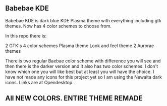 ## Babebae KDE

Babebae KDE is dark blue KDE Plasma theme with everything including gtk themes. Now has 4 color schemes to choose from.

In this repo there is:

2 GTK's
4 color schemes
Plasma theme
Look and feel theme
2 Aurorae themes

There is two regular Baebae color scheme with difference you will see and then there is the darker version and it also has two color schemes. I don't know which one you will like best but at least you will have the choice. I have not made any icons for this project yet so I am using the Newaita dark icons. Links are at Opendesktop.

## All NEW COLORS. ENTIRE THEME REMADE
